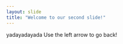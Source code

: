 ```yaml
---
layout: slide
title: "Welcome to our second slide!"
---
```

yadayadayada
Use the left arrow to go back!
